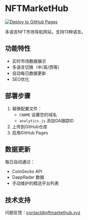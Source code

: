# NFTMarketHub

[![Deploy to GitHub Pages](https://github.com/yourname/NFTMarketHub/actions/workflows/deploy.yml/badge.svg)](https://github.com/yourname/NFTMarketHub/actions)

多语言NFT市场导航网站，支持13种语言。

## 功能特性
- 实时市场数据展示
- 多语言切换（中/英/西等）
- 自动每日数据更新
- SEO优化

## 部署步骤
1. 替换配置文件：
   - `CNAME` 设置您的域名
   - `analytics.js` 添加GA跟踪ID
2. 上传到GitHub仓库
3. 启用GitHub Pages

## 数据更新
每日自动通过：
- CoinGecko API
- DappRadar 数据
- 手动维护的精选平台列表

## 技术支持
问题反馈：contact@nftmarkethub.xyz